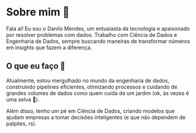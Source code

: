 # Sobre mim 👋
Fala aí! Eu sou o Danilo Mendes, um entusiasta da tecnologia e apaixonado por resolver problemas com dados. Trabalho com Ciência de Dados e Engenharia de Dados, sempre buscando maneiras de transformar números em insights que fazem a diferença.

## O que eu faço 🚀
Atualmente, estou mergulhado no mundo da engenharia de dados, construindo pipelines eficientes, otimizando processos e cuidando de grandes volumes de dados como quem cuida de um jardim (ok, às vezes é uma selva 🐒).

Além disso, tenho um pé em Ciência de Dados, criando modelos que ajudam empresas a tomar decisões inteligentes (e que não dependem de palpites, rs).

